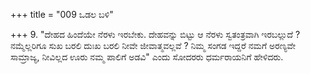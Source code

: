 +++
title = "009 ಒಡಲ ಬಳಿ"

+++
9. "ದೇಹದ ಹಿಂದೆಯೇ ನೆರಳು ಇರಬೇಕು. ದೇಹವನ್ನು ಬಿಟ್ಟು ಆ ನೆರಳು ಸ್ವತಂತ್ರವಾಗಿ ಇರಬಲ್ಲುದೆ ? ನಮ್ಮೆಲ್ಲರಿಗೂ ಸುಖ ಬರಲಿ ದುಃಖ ಬರಲಿ ನೀವೇ ಜೀವಾತ್ಮವಲ್ಲವೆ ? ನಿಮ್ಮ ಸಂಗಡ ಇದ್ದರೆ ನಮಗೆ ಅರಣ್ಯವೇ ಸಾಮ್ರಾಜ್ಯ, ನೀವಿಲ್ಲದ ಊರು ನಮ್ಮ ಪಾಲಿಗೆ ಅಡವಿ" ಎಂದು ಸೋದರರು ಧರ್ಮರಾಯನಿಗೆ ಹೇಳಿದರು.